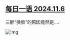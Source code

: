 <!--1730980151000-->
[每日一语 2024.11.6](https://chinadigitaltimes.net/chinese/712883.html)
------

<p>三胖“换脸”的原因竟然是….</p><p><img decoding="async" src="https://chinadigitaltimes.net/chinese/files/2024/11/2024.11.6.png" alt="img"></p><div class="addtoany_share_save_container addtoany_content addtoany_content_bottom"><div class="a2a_kit a2a_kit_size_32 addtoany_list" data-a2a-url="https://chinadigitaltimes.net/chinese/712883.html" data-a2a-title="每日一语 2024.11.6"><a class="a2a_button_facebook" href="https://www.addtoany.com/add_to/facebook?linkurl=https%3A%2F%2Fchinadigitaltimes.net%2Fchinese%2F712883.html&amp;linkname=%E6%AF%8F%E6%97%A5%E4%B8%80%E8%AF%AD%202024.11.6" title="Facebook" rel="nofollow noopener" target="_blank"></a><a class="a2a_button_twitter" href="https://www.addtoany.com/add_to/twitter?linkurl=https%3A%2F%2Fchinadigitaltimes.net%2Fchinese%2F712883.html&amp;linkname=%E6%AF%8F%E6%97%A5%E4%B8%80%E8%AF%AD%202024.11.6" title="Twitter" rel="nofollow noopener" target="_blank"></a><a class="a2a_button_telegram" href="https://www.addtoany.com/add_to/telegram?linkurl=https%3A%2F%2Fchinadigitaltimes.net%2Fchinese%2F712883.html&amp;linkname=%E6%AF%8F%E6%97%A5%E4%B8%80%E8%AF%AD%202024.11.6" title="Telegram" rel="nofollow noopener" target="_blank"></a><a class="a2a_button_reddit" href="https://www.addtoany.com/add_to/reddit?linkurl=https%3A%2F%2Fchinadigitaltimes.net%2Fchinese%2F712883.html&amp;linkname=%E6%AF%8F%E6%97%A5%E4%B8%80%E8%AF%AD%202024.11.6" title="Reddit" rel="nofollow noopener" target="_blank"></a><a class="a2a_button_whatsapp" href="https://www.addtoany.com/add_to/whatsapp?linkurl=https%3A%2F%2Fchinadigitaltimes.net%2Fchinese%2F712883.html&amp;linkname=%E6%AF%8F%E6%97%A5%E4%B8%80%E8%AF%AD%202024.11.6" title="WhatsApp" rel="nofollow noopener" target="_blank"></a><a class="a2a_button_email" href="https://www.addtoany.com/add_to/email?linkurl=https%3A%2F%2Fchinadigitaltimes.net%2Fchinese%2F712883.html&amp;linkname=%E6%AF%8F%E6%97%A5%E4%B8%80%E8%AF%AD%202024.11.6" title="Email" rel="nofollow noopener" target="_blank"></a><a class="a2a_button_copy_link" href="https://www.addtoany.com/add_to/copy_link?linkurl=https%3A%2F%2Fchinadigitaltimes.net%2Fchinese%2F712883.html&amp;linkname=%E6%AF%8F%E6%97%A5%E4%B8%80%E8%AF%AD%202024.11.6" title="Copy Link" rel="nofollow noopener" target="_blank"></a><a class="a2a_dd addtoany_share_save addtoany_share" href="https://www.addtoany.com/share"></a></div></div>
